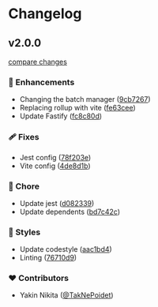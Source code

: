 # Changelog


## v2.0.0

[compare changes](https://github.com/TakNePoidet/fastify-route-group/compare/v1.0.0...v2.0.0)

### 🚀 Enhancements

- Changing the batch manager ([9cb7267](https://github.com/TakNePoidet/fastify-route-group/commit/9cb7267))
- Replacing rollup with vite ([fe63cee](https://github.com/TakNePoidet/fastify-route-group/commit/fe63cee))
- Update Fastify ([fc8c80d](https://github.com/TakNePoidet/fastify-route-group/commit/fc8c80d))

### 🩹 Fixes

- Jest config ([78f203e](https://github.com/TakNePoidet/fastify-route-group/commit/78f203e))
- Vite config ([4de8d1b](https://github.com/TakNePoidet/fastify-route-group/commit/4de8d1b))

### 🏡 Chore

- Update jest ([d082339](https://github.com/TakNePoidet/fastify-route-group/commit/d082339))
- Update dependents ([bd7c42c](https://github.com/TakNePoidet/fastify-route-group/commit/bd7c42c))

### 🎨 Styles

- Update codestyle ([aac1bd4](https://github.com/TakNePoidet/fastify-route-group/commit/aac1bd4))
- Linting ([76710d9](https://github.com/TakNePoidet/fastify-route-group/commit/76710d9))

### ❤️ Contributors

- Yakin Nikita ([@TakNePoidet](http://github.com/TakNePoidet))

